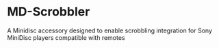 # MD-Scrobbler
A Minidisc accessory designed to enable scrobbling integration for Sony MiniDisc players compatible with remotes
